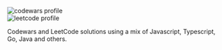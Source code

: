 ![codewars profile](https://www.codewars.com/users/bgdnvk/badges/large)  
![leetcode profile](https://leetcode.com/bgdnvk/)  

Codewars and LeetCode solutions using a mix of Javascript, Typescript, Go, Java and others.